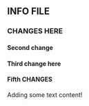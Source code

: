 ## INFO FILE

### CHANGES HERE

#### Second change

#### Third change here

#### Fifth CHANGES
Adding some text content!
